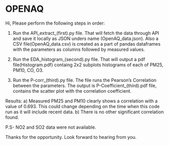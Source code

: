 # OPENAQ

Hi, Please perform the following steps in order:

1. Run the API_extract_(first).py file. That will fetch the data through API and save it locally as JSON unders name (OpenAQ_data.json). 
   Also a CSV file(OpenAQ_data.csv) is created as a part of pandas dataframes with the parameters as columns followed by measured values.


2. Run the EDA_histogram_(second).py file. That will output a pdf file(Histogram.pdf) containg 2x2 subplots histograms of each of PM25, PM10, CO, O3.


3. Run the P-corr_(third).py file. The file runs the Pearson’s Correlation between the parameters. The output is P-Coefficient_(third).pdf file, contains the scatter plot with
   the correlation coefficient.

Results:
a) Measured PM25 and PM10 clearly shows a correlation with a value of 0.693. This could change depending on the time when this code run as it will include recent data.
b) There is no other significant correlation found.



P.S- NO2 and SO2 data were not available. 

Thanks for the opportunity. Look forward to hearing from you.
